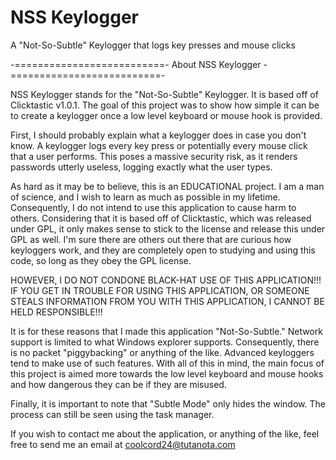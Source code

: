 NSS Keylogger
=============

A "Not-So-Subtle" Keylogger that logs key presses and mouse clicks

-==========================- About NSS Keylogger -==========================-

NSS Keylogger stands for the "Not-So-Subtle" Keylogger. It is based off of
Clicktastic v1.0.1. The goal of this project was to show how simple it can be
to create a keylogger once a low level keyboard or mouse hook is provided.

First, I should probably explain what a keylogger does in case you don't know.
A keylogger logs every key press or potentially every mouse click that a user
performs. This poses a massive security risk, as it renders passwords utterly
useless, logging exactly what the user types.

As hard as it may be to believe, this is an EDUCATIONAL project. I am a man of
science, and I wish to learn as much as possible in my lifetime. Consequently,
I do not intend to use this application to cause harm to others. Considering
that it is based off of Clicktastic, which was released under GPL, it only
makes sense to stick to the license and release this under GPL as well.
I'm sure there are others out there that are curious how keyloggers work, and
they are completely open to studying and using this code, so long as they obey
the GPL license.

HOWEVER, I DO NOT CONDONE BLACK-HAT USE OF THIS APPLICATION!!! IF YOU GET IN
TROUBLE FOR USING THIS APPLICATION, OR SOMEONE STEALS INFORMATION FROM YOU
WITH THIS APPLICATION, I CANNOT BE HELD RESPONSIBLE!!!

It is for these reasons that I made this application "Not-So-Subtle." Network
support is limited to what Windows explorer supports. Consequently, there is
no packet "piggybacking" or anything of the like. Advanced keyloggers tend
to make use of such features. With all of this in mind, the main focus of this
project is aimed more towards the low level keyboard and mouse hooks and
how dangerous they can be if they are misused.

Finally, it is important to note that "Subtle Mode" only hides the window.
The process can still be seen using the task manager.

If you wish to contact me about the application, or anything of the like,
feel free to send me an email at coolcord24@tutanota.com
